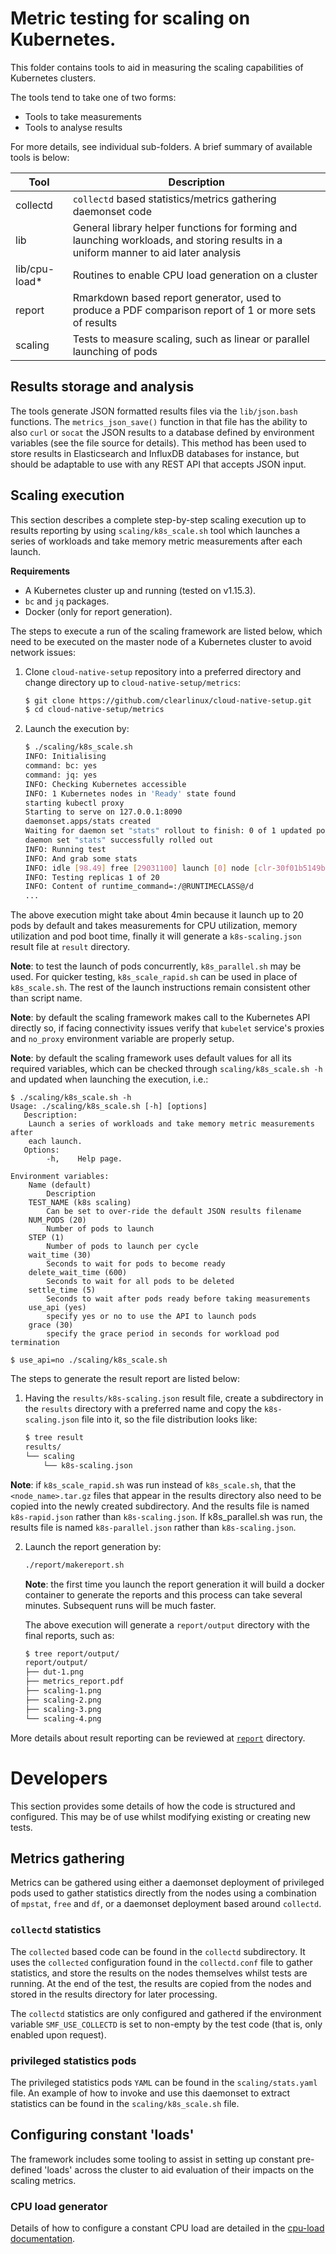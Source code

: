 # Metric testing for scaling on Kubernetes.

This folder contains tools to aid in measuring the scaling capabilities of
Kubernetes clusters.

The tools tend to take one of two forms:

- Tools to take measurements
- Tools to analyse results

For more details, see individual sub-folders. A brief summary of available tools
is below:

| Tool | Description |
| ---- | ----------- |
| collectd | `collectd` based statistics/metrics gathering daemonset code |
| lib | General library helper functions for forming and launching workloads, and storing results in a uniform manner to aid later analysis |
| lib/cpu-load* | Routines to enable CPU load generation on a cluster |
| report | Rmarkdown based report generator, used to produce a PDF comparison report of 1 or more sets of results |
| scaling | Tests to measure scaling, such as linear or parallel launching of pods |

## Results storage and analysis

The tools generate JSON formatted results files via the `lib/json.bash` functions. The `metrics_json_save()`
function in that file has the ability to also `curl` or `socat` the JSON results to a database defined
by environment variables (see the file source for details). This method has been used to store results in
Elasticsearch and InfluxDB databases for instance, but should be adaptable to use with any REST API that accepts
JSON input.

## Scaling execution
This section describes a complete step-by-step scaling execution up to results reporting by using `scaling/k8s_scale.sh` tool which launches a series of workloads and take memory metric measurements after each launch.

**Requirements**
* A Kubernetes cluster up and running (tested on v1.15.3).
* `bc` and `jq` packages.
* Docker (only for report generation).

The steps to execute a run of the scaling framework are listed below, which need to be executed on the master node of a Kubernetes cluster to avoid network issues:
1. Clone `cloud-native-setup` repository into a preferred directory and change directory up to `cloud-native-setup/metrics`:
   ```sh
   $ git clone https://github.com/clearlinux/cloud-native-setup.git
   $ cd cloud-native-setup/metrics
   ```
2. Launch the execution by:
   ```sh
   $ ./scaling/k8s_scale.sh
   INFO: Initialising
   command: bc: yes
   command: jq: yes
   INFO: Checking Kubernetes accessible
   INFO: 1 Kubernetes nodes in 'Ready' state found
   starting kubectl proxy
   Starting to serve on 127.0.0.1:8090
   daemonset.apps/stats created
   Waiting for daemon set "stats" rollout to finish: 0 of 1 updated pods are available...
   daemon set "stats" successfully rolled out
   INFO: Running test
   INFO: And grab some stats
   INFO: idle [98.49] free [29031100] launch [0] node [clr-30f01b5149ba4ab8b05a7ee03b6812a5] inodes_free [31103039]
   INFO: Testing replicas 1 of 20
   INFO: Content of runtime_command=:/@RUNTIMECLASS@/d
   ...
   ```
The above execution might take about 4min because it launch up to 20 pods by default and takes measurements for CPU utilization, memory utilization and pod boot time, finally it will generate a `k8s-scaling.json` result file at `result` directory.

**Note**: to test the launch of pods concurrently, `k8s_parallel.sh` may be used. For quicker testing, `k8s_scale_rapid.sh` can be used in place of `k8s_scale.sh`. The rest of the launch instructions remain consistent other than script name.

**Note**: by default the scaling framework makes call to the Kubernetes API directly so, if facing connectivity issues verify that `kubelet` service's proxies and `no_proxy` environment variable are properly setup.

**Note**: by default the scaling framework uses default values for all its required variables, which can be checked through `scaling/k8s_scale.sh -h` and updated when launching the execution, i.e.:
```
$ ./scaling/k8s_scale.sh -h
Usage: ./scaling/k8s_scale.sh [-h] [options]
   Description:
	Launch a series of workloads and take memory metric measurements after
	each launch.
   Options:
		-h,    Help page.

Environment variables:
	Name (default)
		Description
	TEST_NAME (k8s scaling)
		Can be set to over-ride the default JSON results filename
	NUM_PODS (20)
		Number of pods to launch
	STEP (1)
		Number of pods to launch per cycle
	wait_time (30)
		Seconds to wait for pods to become ready
	delete_wait_time (600)
		Seconds to wait for all pods to be deleted
	settle_time (5)
		Seconds to wait after pods ready before taking measurements
	use_api (yes)
		specify yes or no to use the API to launch pods
	grace (30)
		specify the grace period in seconds for workload pod termination

$ use_api=no ./scaling/k8s_scale.sh
```

The steps to generate the result report are listed below:

1. Having the `results/k8s-scaling.json` result file, create a subdirectory in the `results` directory with a preferred name and copy the `k8s-scaling.json` file into it, so the file distribution looks like:
   ```sh
   $ tree result
   results/
   └── scaling
       └── k8s-scaling.json
   ```

**Note**: if `k8s_scale_rapid.sh` was run instead of `k8s_scale.sh`, that the `<node_name>.tar.gz` files that appear in the results directory also need to be copied into the newly created subdirectory. And the results file is named `k8s-rapid.json` rather than `k8s-scaling.json`.
If k8s_parallel.sh was run, the results file is named `k8s-parallel.json` rather than `k8s-scaling.json`.

2. Launch the report generation by:
   ```sh
   ./report/makereport.sh
   ```
   **Note**: the first time you launch the report generation it will build a docker container to generate the reports and this process can take several minutes. Subsequent runs will be much faster.

   The above execution will generate a `report/output` directory with the final reports, such as:
   ```sh
   $ tree report/output/
   report/output/
   ├── dut-1.png
   ├── metrics_report.pdf
   ├── scaling-1.png
   ├── scaling-2.png
   ├── scaling-3.png
   └── scaling-4.png
   ```
More details about result reporting can be reviewed at [`report`](./report) directory.

# Developers

This section provides some details of how the code is structured and configured. This may be of use whilst modifying
existing or creating new tests.

## Metrics gathering

Metrics can be gathered using either a daemonset deployment of privileged pods used to gather statistics directly from the nodes using a combination of `mpstat`, `free` and `df`, or a daemonset deployment based around `collectd`.

### `collectd` statistics

The `collected` based code can be found in the `collectd` subdirectory. It uses the `collected` configuration found in the `collectd.conf` file to gather statistics, and store the results on the nodes themselves whilst tests are running. At the end of the test, the results are copied from the nodes and stored in the results directory for later processing.

The `collectd` statistics are only configured and gathered if the environment variable `SMF_USE_COLLECTD` is set to non-empty by the test code (that is, only enabled upon request).

### privileged statistics pods

The privileged statistics pods `YAML` can be found in the `scaling/stats.yaml` file. An example of how to invoke and use this daemonset to extract statistics can be found in the `scaling/k8s_scale.sh` file.

## Configuring constant 'loads'

The framework includes some tooling to assist in setting up constant pre-defined 'loads' across the cluster to aid evaluation of their impacts on the scaling metrics.

### CPU load generator

Details of how to configure a constant CPU load are detailed in the [cpu-load documentation](lib/cpu-load.md).
